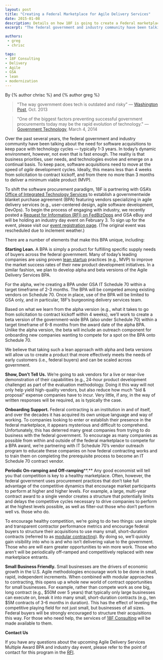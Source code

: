 ```yaml
---
layout: post
title: "Creating a Federal Marketplace for Agile Delivery Services"
date: 2015-01-08
description: Details on how 18F is going to create a Federal marketplace for agile delivery services
excerpt: "The federal government and industry community have been talking about the need for software acquisitions to keep pace with technology cycles — typically 1-3 years. In today’s dynamic environment, however, not even that is fast enough."

authors:
 - greg
 - chrisc

tags:
- 18F Consulting
- Delivery
- Agile
- GSA
- lean
- modernization
---
```


By {% author chrisc %} and {% author greg %}

> "The way government does tech is outdated and risky" — [Washington Post](http://www.washingtonpost.com/blogs/wonkblog/wp/2013/10/21/the-way-government-does-tech-is-outdated-and-risky/), Oct. 2013

> "One of the biggest factors preventing successful government procurements today may be the rapid evolution of technology." — [Government Technology](http://www.govtech.com/budget-finance/Bringing-Innovation-to-Procurement.html), March 4, 2014

Over the past several years, the federal government and industry community have been talking about the need for software acquisitions to keep pace with technology cycles — typically 1-3 years. In today’s dynamic environment, however, not even that is fast enough. The reality is that business priorities, user needs, and technologies evolve and emerge on a continual basis. To keep pace, software acquisitions need to move at the speed of *agile* development cycles. Ideally, this means less than 4 weeks from solicitation to contract kickoff, and from there no more than 3 months to deliver a minimum viable product (MVP).

To shift the software procurement paradigm, 18F is partnering with GSA’s [Office of Integrated Technology Services](http://www.gsa.gov/portal/content/105150) to establish a governmentwide blanket purchase agreement (BPA) featuring vendors specializing in agile delivery services (e.g., user-centered design, agile software development, DevOps). To begin the process of engaging with industry, we recently posted a [Request for Information (RFI) on ](https://www.fbo.gov/notices/e0807fc8a69115f0e352f6f0c135697a)[FedBizOpps](https://www.fbo.gov/notices/e0807fc8a69115f0e352f6f0c135697a) and GSA eBuy and will be holding an industry day event on February 3. To sign up for the event, please visit our [event registration page](http://gsafas.adobeconnect.com/agile2015/event/registration.html). (The original event was rescheduled due to inclement weather.)

There are a number of elements that make this BPA unique, including:

**Starting Lean.** A BPA is simply a product for fulfilling specific supply needs of buyers across the federal government. Many of today’s leading companies are using proven [lean startup](https://en.wikipedia.org/wiki/Lean_startup) practices (e.g., MVP) to improve the market success rates of their new product development initiatives. In a similar fashion, we plan to develop alpha and beta versions of the Agile Delivery Services BPA.

For the alpha, we’re creating a BPA under GSA IT Schedule 70 within a target timeframe of 2-3 months. The BPA will be competed among existing vendors on Schedule 70. Once in place, use of the BPA will be limited to GSA only, and in particular, 18F’s burgeoning delivery services team.

Based on what we learn from the alpha version (e.g., what it takes to go from solicitation to contract kickoff within 4 weeks), we’ll work to create a beta version of the government-wide BPA (also under Schedule 70) within a target timeframe of 6-8 months from the award date of the alpha BPA. Unlike the alpha version, the beta will include an outreach component for onboarding new companies wanting to compete for a spot on the BPA onto Schedule 70.

We believe that taking such a lean approach with alpha and beta versions will allow us to create a product that more effectively meets the needs of early customers (i.e., federal buyers) and can be scaled across government.

**Show, Don’t Tell Us.** We’re going to ask vendors for a live or near-live demonstration of their capabilities (e.g., 24-hour product development challenge) as part of the evaluation methodology. Doing it this way will not only help yield high-quality vendors, but also reduce how much "bid & proposal" expense companies have to incur. Very little, if any, in the way of written responses will be required, as is typically the case.

**Onboarding Support.** Federal contracting is an institution in and of itself, and over the decades it has acquired its own unique language and way of working. To companies looking to enter or establish their presence in the federal marketplace, it appears mysterious and difficult to comprehend. Unfortunately, this has deterred many great companies from trying to do business with the federal government. To encourage as many companies as possible from within and outside of the federal marketplace to compete for a BPA award, we’re partnering with IT Schedule 70’s vendor outreach program to educate these companies on how federal contracting works and to train them on completing the prerequisite process to become an IT Schedule 70 contract vendor.

**Periodic On-ramping and Off-ramping****.** Any good economist will tell you that competition is key to a healthy marketplace. Often, however, the federal government uses procurement practices that don’t take full advantage of the competitive dynamics that encourage market participants to perform at higher and higher levels. For example, a large, multi-year contract award to a single vendor creates a structure that potentially limits and delays the competitive cycles necessary to drive companies to perform at the highest levels possible, as well as filter-out those who don’t perform well vs. those who do.

To encourage healthy competition, we’re going to do two things: use simple and transparent contractor performance metrics and encourage federal buyers to structure their acquisitions to use many small, short-duration contracts (referred to as [modular contracting](https://www.whitehouse.gov/sites/default/files/omb/procurement/guidance/modular-approaches-for-information-technology.pdf)). By doing so, we’ll quickly gain visibility into who is and who isn’t delivering value to the government. Those who are will earn greater opportunities to win more work. Those who aren’t will be periodically off-ramped and competitively replaced with new marketplace entrants.

**Small Business Friendly.** Small businesses are the drivers of economic growth in the U.S. Agile methodologies encourage work to be done in small, rapid, independent increments. When combined with modular approaches to contracting, this opens up a whole new world of contract opportunities for small businesses. For example, rather than compete work as one big, long contract (e.g., $50M over 5 years) that typically only large businesses can execute on, break it into many small, short-duration contracts (e.g., ten $5M contracts of 3-6 months in duration). This has the effect of leveling the competitive playing field for not just small, but businesses of all sizes. Federal buyers will be strongly encouraged to structure their acquisitions this way. For those who need help, the services of [18F Consulting](https://18f.gsa.gov/consulting/) will be made available to them.

**Contact Us**

If you have any questions about the upcoming Agile Delivery Services Multiple Award BPA and industry day event, please refer to the point of contact for this program in the [RFI](https://www.fbo.gov/notices/e0807fc8a69115f0e352f6f0c135697a).

